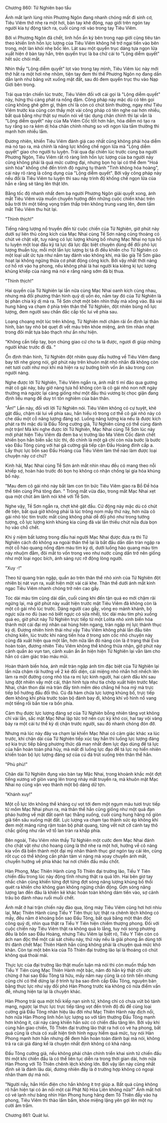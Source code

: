 




Chương 860: Tử Nghiên bạo tẩu




Ánh mắt lạnh lùng nhìn Phương Ngôn đang nhanh chóng mất đi sinh cơ, Tiêu Viêm thở nhẹ ra một hơi, bàn tay khẽ động, nạp giới trên ngón tay người kia tự động tách ra, cuối cùng rơi vào trong tay Tiêu Viêm.

Bởi vì Phương Ngôn đã chết, linh hồn ấn ký bên trong nạp giới cũng tiêu tán theo khiến linh hồn lực lượng của Tiêu Viêm không hề trở ngại tiến vào bên trong, một làn khói nhẹ bốc lên. Lát sau một quyển trục dáng tựa ngọn lửa xuất hiện ở bàn tay hắn, trên quyển trục là ba chữ cái to "Lộng diễm quyết" hết sức chói mắt.

Nhìn thấy "Lộng diễm quyết" lọt vào trong tay mình, Tiêu Viêm lúc này mới thở hắt ra một hơi nhẹ nhõm, tiện tay đem thi thể Phương Ngôn nọ đang dần dần lạnh như băng vứt xuống mặt đất, sau đó đem quyển trục thu vào Nạp Giới bên trong.

Trải qua trận chiến lúc trước, Tiêu Viêm đối với cái gọi là "Lộng diễm quyết" này, hứng thú càng phát ra nồng đậm. Công pháp này mặc dù có tên gọi cũng không ghê gớm gì, thậm chí là còn có chút bình thường, ngay như Tiêu Viêm trước kia cũng còn thấy một vài công pháp có tên nghe oai hơn nhiều, bất quá bằng như thật sự muốn nói về tác dụng chân chính thì lại vẫn là "Lộng diễm quyết" này của Ma Viêm Cốc tốt hơn hẳn, hỏa diễm nó tạo ra tuy rằng so ra kém dị hỏa chân chính nhưng so với ngọn lửa tầm thường thì mạnh hơn nhiều lắm.

Đương nhiên, khiến Tiêu Viêm đánh giá cao nhất cũng không phải hỏa diễm mà nó tạo ra, mà chính là năng lực khống chế ngọn lửa mà "Lộng diễm quyết" giao cho người tu luyện. Trải qua đại chiến lúc trước cùng ba người Phương Ngôn, Tiêu Viêm rất rõ ràng linh hồn lực lượng của ba người này cũng không phải là quá mức cường đại, nhưng bọn họ lại có thể đem "Hoá sinh hỏa" khống chế đến trình độ ngưng tụ thành "Tinh không hỏa hoàng", cái này rõ ràng là công dụng của "Lộng diễm quyết". Bởi vậy công pháp này nếu đổi là Tiêu Viêm tu luyện thì sau này trình độ khống chế ngọn lửa của hắn e rằng sẽ tăng lên thật lớn.

Bằng tốc độ nhanh nhất đem ba người Phương Ngôn giải quyết xong, ánh mắt Tiêu Viêm vừa muốn chuyển hướng đến những cuộc chiến khác trên bầu trời thì một tiếng vọng trầm thấp trên không trung vang lên, đem tầm mắt Tiêu Viêm thu hút lại.

"Thình thịch!"

Tiếng năng lượng nổ truyền đến từ cuộc chiến của Tử Nghiên, giờ phút này dưới sự liên thủ công kích của Mạc Nhai cùng Tề Sơn nàng cũng thoáng có chút vẻ chật vật, tuy nàng có lực lượng khủng bố nhưng Mạc Nhai nọ tựa hồ tu luyện một loại đấu kỹ tá lực đả lực đặc biệt chuyên dùng để đối phó lực lượng thuần túy, mỗi một lần lực lượng bị tá đi đều khiến cho Tử Nghiên có một loại uất ức tựa như nắm tay đánh vào không khí, mà lão già Tề Sơn giảo hoạt lại không ngừng thừa cơ phát động công kích. Bởi vậy nhất thời nàng cơ hồ rơi vào hạ phong, nếu không phải là hai người kia kiêng kị lực lượng khủng khiếp của nàng mà nói e rằng nàng sớm đã bị thua.

"Thình thịch!"

Hai quyền của Tử Nghiên lại lần nữa cùng Mạc Nhai oanh kích cùng nhau, nhưng mà đối phương thân hình quỷ dị uốn éo, nắm tay đó của Tử Nghiên là bị phân chia kỳ dị mà ra. Tề Sơn chợt một bên nhìn thấy mà xông vào. Bả vai hung hăng va chạm ở phía trên thân thể Tử Nghiên, đột nhiên bùng nổ lực lượng, đem người sau chấn đắc cấp tốc lui về phía sau.

Loạng choạng một lúc trên không, Tử Nghiên mới chậm rãi ổn định lại thân hình, bàn tay nhỏ bé quẹt đi vết máu trên khóe miệng, ánh tím nhàn nhạt trong đôi mắt tựa bảo thạch như ẩn như hiện.

"Không cần tiếp tay, bọn chúng giao cứ cho ta là được, ngươi đi giúp những người khác trước đi đã. "

Ổn định thân hình, Tử Nghiên đột nhiên quay đầu hướng về Tiêu Viêm đang bay tới nhẹ giọng nói, giờ phút này trên khuôn mặt nhỏ nhắn đã không còn nét tươi cười như mọi khi mà hiện ra sự bướng bỉnh vốn ẩn sâu trong con người nàng.

Nghe được lời Tử Nghiên, Tiêu Viêm ngẩn ra, ánh mắt tỉ mỉ đảo qua gương mặt cô gái này, bây giờ nàng tựa hồ không còn là cô gái nhỏ non nớt ngày thường mà ngược lại càng giống như một đầu thú vương bị chọc giận đang định liều mạng để duy trì tôn nghiêm của bản thân.

"Ân!" Lần này, đối với lời Tử Nghiên nói. Tiêu Viêm không có cự tuyệt, khẽ gật đầu, chậm rãi lui về phía sau, hắn hiểu rõ trong cơ thể cô gái nhỏ này có che dấu một cỗ năng lượng đáng sợ. Luồng năng lượng kia nếu là được kích phát ra thì mặc dù là Đấu Tông cường giả, Tử Nghiên cũng có thể cùng đánh một trận! Mà khi nghe được lời Tử Nghiên, Mạc Nhai cùng Tề Sơn lúc này mới phát hiện Tiêu Viêm đã đem ba vị trưởng lão Ma Viêm Cốc đánh chết khiến bọn hắn biến sắc tức thì, đó chính là một gã chỉ còn nửa bước là bước vào Đấu Tông cùng với hai gã cường giả tiếp cận Đấu Hoàng đỉnh cấp a. Lấy thực lực bốn sao Đấu Hoàng của Tiêu Viêm làm thế nào làm được loại chuyện này cơ chứ?

Kinh hãi, Mạc Nhai cùng Tề Sơn ánh mắt nhìn nhau đều có mang theo nỗi khiếp sợ, hoàn hảo trước đó bọn họ không có nhận chống lại gia hỏa khủng bố này.

"Mau đem cô gái nhỏ này bắt làm con tin bức Tiêu Viêm giao ra Bồ Đề hóa thể tiên cùng Phá tông đan. " Tròng mắt vừa đảo, trong mắt Mạc Nhai xẹt qua một chút âm lãnh nói khẽ với Tề Sơn.

Nghe vậy, Tề Sơn ngẩn ra, chợt khẽ gật đầu. Cử động này mặc dù có chút đê tiện, bất quá giờ không phải là lúc trông nom mấy thứ này, hơn nữa cô gái nhỏ tóc tím trước mắt cũng không phải dễ đối phó như trong tưởng tượng, cỗ lực lượng kinh khủng kia cũng đã vài lần thiếu chút nữa đưa bọn họ vào chỗ chết.

Khi ý niệm bất lương trong đầu hai người Mạc Nhai được đưa ra thì Tử Nghiên cách đó không xa ngoài thân thể lại là bắt đầu dần dần tràn ngập ra một cỗ hào quang nồng đậm màu tím kỳ dị, dưới luồng hào quang màu tím này nhuộm đẫm, đôi mắt to vốn trong veo như nước cũng dần trở nên giống như một loại ngọc bích, ánh sáng rực rỡ động lòng người.

"Xuy -!"

Theo tử quang tràn ngập, quần áo trên thân thể nhỏ xinh của Tử Nghiên đột nhiên bị nát vụn ra, xuất hiện một vài cái khe. Thân thể dưới ánh mắt kinh ngạc Tiêu Viêm nhanh chóng trở nên cao gầy.

Tóc dài màu tím cũng dài dần, cuối cùng khi đến tận quá eo mới chậm rãi ngừng lại, mà giờ phút này xuất hiện trước mặt Tiêu Viêm đã không còn là một cô gái nhỏ lúc trước. Dáng người cao gầy, vòng eo mảnh khảnh, bộ ngực sữa no đủ (sao nó biết ngực có sữa nhể), tóc dài màu tím phủ xuống quá eo, giờ phút này Tử Nghiên trực tiếp từ một Lolita nhỏ xinh biến hóa thành một cái đại mỹ nhân oai hùng hiên ngang, tràn ngập mị lực thành thục kỳ dị. Đương nhiên hình thái như vậy Tiêu Viêm không phải lần đầu tiên chứng kiến, lúc trước khi nàng tiến hóa ở trong sơn cốc nhỏ chuyện này cũng đã xuất hiện qua một lần, hơn nữa lần đó nàng còn là ở trạng thái Eva hoàn toàn, đương nhiên Tiêu Viêm không thể không thừa nhận, giờ phút này cảnh quần áo vụn tan, cảnh xuân ẩn ẩn hiện hiện Tử Nghiên lại vẫn làm cho hắn có cảm giác trào máu mũi.

Hoàn thành biến hóa, ánh mắt tràn ngập ánh tím đặc biệt của Tử Nghiên lại lần nữa chậm rãi hướng về 2 kẻ đối diện, cái miệng nhỏ nhắn hơi nhếch lên làm ra một đường cong nhỏ tỏa ra mị lực kinh người, hai cánh đấu khí sau lưng đột nhiên vẫy một cái, thân hình tựa như tia chớp xuất hiện trước Mạc Nhai, chân thon dài mà tràn đầy tính mềm dẻo chẳng hề hoa mỹ mà trực tiếp bổ hướng đầu đối thủ. Cú đá hàm chứa lực lượng khủng bố, trực tiếp đem không khí phía trước toàn bộ đánh bay đi, không khí vô hình nổ vang một tiếng rồi bắn tóe ra bốn phía.

Cảm thụ được lực lượng đáng sợ của Tử Nghiên bỗng nhiên tăng vọt không chỉ vài lần, sắc mặt Mạc Nhai lập tức trở nên cực kỳ khó coi, hai tay vội vàng bày ra một cái tư thế kỳ dị chặn trước người, sau đó nhanh chóng đón đỡ.

Nhưng mà lúc này đây va chạm lại khiến Mạc Nhai có cảm giác khác xa lúc trước, khi chân dài của Tử Nghiên tiếp xúc tay hắn thì luồng lực lượng đáng sợ kia trực tiếp bằng phương thức dã man nhất đem lực đạo dùng để tá lực của hắn hoàn toàn phá hủy, mà mất đi luồng lực đạo để tá lực nọ hiển nhiên khiến toàn bộ lực lượng đáng sợ của cú đá trút xuống trên thân thể hắn.

"Phù phù!"

Chân dài Tử Nghiên đụng vào bàn tay Mặc Nhai, trong khoảnh khắc một đợt tiếng xương vỡ giòn vang lên trong nháy mắt truyền ra, mà khuôn mặt Mạc Nhai nọ cũng vặn vẹo thành một bộ dáng dữ tợn.

"Khánh xuy!"

Một cỗ lực lớn không thể kháng cự vọt tới đem một ngụm máu tươi trực tiếp từ mồm Mạc Nhai phun ra, mà thân thể hắn cũng giống như một quả đạn pháo hướng về mặt đất oanh tạc thẳng xuống, cuối cùng hung hăng nổ giòn giã tiến sâu xuống mặt đất. Lực lượng va chạm tạo thành sức ép không khí đem một mảng rừng rậm toàn bộ phát quang, từng vết nứt cỡ cánh tay thô chắc giống như rắn vỡ tổ lan tràn ra khắp phía.

Bên ngoài, Tiêu Viêm nhìn thấy Tử Nghiên một cước đem Mạc Nhai đánh cho chật vật như chó hoang cũng là thở nhẹ ra một hơi, hướng về cô nàng kia vốn đã biến thành một đại mỹ nhân thành thục giơ ngón tay cái lên, cũng rốt cục có thể không cần phân tâm vì nàng mà xoay chuyển ánh mắt, chuyển hướng về phía khác hai nơi chiến đấu mấu chốt.

Hàn Phong, Mạc Thiên Hành cùng Tô Thiên đại trưởng lão, Tiểu Y Tiên chiến đấu trong lúc này động tĩnh nhưng thật ra quá lớn. Hai bên giơ tay nhấc chân cũng khiến từng đợt từng đợt sóng năng lượng khủng bố thổi quét ra khiến cho không gian không ngừng chấn động. Gợn sóng năng lượng lan đến đâu là khiến kẻ khác hoàn toàn không dám tiến vào, sợ cảnh trâu bò đánh nhau ruồi muỗi chết.

Ánh mắt ở hai trận chiến này đảo qua, lông mày Tiêu Viêm cũng hơi hơi nhíu lại, Mạc Thiên Hành cùng Tiểu Y Tiên thực lực thật ra chênh lệch không có mấy, đều nằm ở khoảng bốn sao Đấu Tông, bất quá bằng một thân độc công quỷ dị, nhìn qua thật ra Tiểu Y Tiên hiện chiếm thượng phong. Đối với cuộc chiến này Tiêu Viêm thật ra không quá lo lắng, tuy nói song phương đều là bốn sao Đấu Hoàng, nhưng Tiêu Viêm lại biết rõ, Tiểu Y Tiên còn có ách nan độc thể một cái sát chiêu này, thứ này nếu là giải phong ấn dùng tới thì đánh chết Mạc Thiên Hành hẳn cũng không phải là chuyện quá mức khó khăn. Còn tại một bên kia của Tô Thiên đại trưởng lão lại là thoáng có chút không quá thoải mái.

Thực lực của đại trưởng lão thật muốn luận mà nói thì còn muốn thấp hơn Tiểu Y Tiên cùng Mạc Thiên Hành một bậc, năm đó hắn kỳ thật chỉ ước chừng ở hai sao Đấu Tông tả hữu, mấy năm nay cũng là có tinh tiến nhưng cũng chỉ có thể dừng lại ở trình tự ba sao đỉnh cấp Đấu Tông, nguyên bản bằng thực lực như vậy đối phó Hàn Phong trước kia không có nửa điểm vấn đề, nhưng hiện tại lại là chuyện khác.

Hàn Phong trải qua một hồi kiếp nạn sinh tử, không chỉ có chưa vứt bỏ tánh mạng, ngược lại thực lực trực tiếp tăng vọt đến trình độ đủ để cùng loại cường giả Đấu Tông nhãn hiệu lâu đời như Mạc Thiên Hành này địch nổi, hơn nữa Hàn Phong linh hồn lực lượng so với tầm thường Đấu Tông mạnh hơn không ít, cái này càng khiến hắn sức có chiến đấu tăng lên. Bởi vậy khi cùng hắn giao chiến, Tô Thiên đại trưởng lão thật ra hơi có vẻ hạ phong, bất quá cũng là chưa có xuất hiện tình hình nguy hiểm quá mức, tuy nói Hàn Phong mạnh hơn hắn nhưng để đem hắn hoàn toàn đánh bại mà nói, không trả ra cái giá đáng kể là chuyện nhất định không có khả năng.

Đấu Tông cường giả, nếu không phải chân chính triển khai sinh tử chiến đấu thì một khi chiến đấu là có thể liên tục diễn ra trong thời gian dài, hơn nữa Hàn Phong với Tô Thiên chênh lệch không lớn. Bởi vậy lần này cũng nhất định sẽ là đánh lâu dài, đương nhiên đây là ở trường hợp không có ngoại nhân tham dự mà nói.

"Người nầy, hẳn Hồn điện cho hắn không ít trợ giúp a. Bất quá cũng không rõ hắn hiện tại có ăn nổi một cái Phật Nộ Hỏa Liên không nữa?" Ánh mắt hơi có vẻ lạnh như băng nhìn Hàn Phong hung hăng đem Tô Thiên đẩy vào hạ phong, Tiêu Viêm thì thào lẩm bẩm, khóe miệng lặng yên gợi lên một nụ cười âm trầm.

Chương 861: Quát lui.






